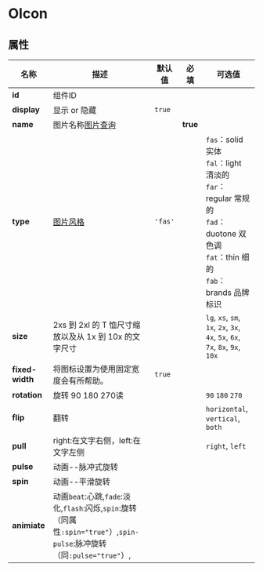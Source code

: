 # OIcon

 




## 属性

<div class="props-table">

| 名称              |描述                                                                                                                   |默认值    |必填       |可选值                                                                                                                                      |
| ----------------- |---------------------------------------------------------------------------------------------------------------------- |--------- |---------- |------------------------------------------------------------------------------------------------------------------------------------------  |
| **id**            |组件ID                                                                                                                 |          |           |                                                                                                                                            |
| **display**       |显示 or 隐藏                                                                                                           |`true`    |           |                                                                                                                                            |
| **name**          |图片名称[图片查询](/icons/all.html "滚动条配置")                                                                       |          |**true**   |                                                                                                                                            |
| **type**          |[图片风格](/owl/guide/IconType.html#风格)                                                                              |`'fas'`   |           |`fas`：solid 实体 <br> `fal`：light 清淡的<br> `far`：regular 常规的<br> `fad`：duotone 双色调<br> `fat`：thin 细的<br> `fab`：brands 品牌标识    |
| **size**          |2xs 到 2xl 的 T 恤尺寸缩放以及从 1x 到 10x 的文字尺寸                                                                  |          |           |`lg`, `xs`, `sm`,  `1x`, `2x`, `3x`, `4x`, `5x`, `6x`, `7x`, `8x`, `9x`, `10x`                                                              |
| **fixed-width**   |将图标设置为使用固定宽度会有所帮助。                                                                                    |`true`    |           |                                                                                                                                            |
| **rotation**      |旋转 90 180 270读                                                                                                      |          |           |`90` `180` `270`                                                                                                                            |
| **flip**          |翻转                                                                                                                   |          |           |`horizontal`, `vertical`, `both`                                                                                                            |
| **pull**          |right:在文字右侧，left:在文字左侧                                                                                       |          |           |`right`, `left`                                                                                                                             |
| **pulse**         |动画--脉冲式旋转                                                                                                       |          |           |                                                                                                                                            |
| **spin**          |动画--平滑旋转                                                                                                         |          |           |                                                                                                                                            |
| **animiate**      |动画`beat`:心跳,`fade`:淡化,`flash`:闪烁,`spin`:旋转（同属性`:spin="true"`）,`spin-pulse`:脉冲旋转（同`:pulse="true"`）,   |          |           |                                                                                                                                            |

</div>





